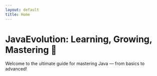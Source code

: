 ```yaml
---
layout: default
title: Home
---
```


<!-- This is just a static copy of your README.md content -->

# JavaEvolution: Learning, Growing, Mastering 🚀

Welcome to the ultimate guide for mastering Java — from basics to advanced!

<!-- ... Rest of your README.md copied here ... -->
